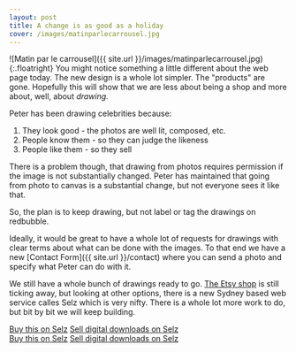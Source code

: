 ```yaml
---
layout: post
title: A change is as good as a holiday
cover: /images/matinparlecarrousel.jpg
---
```


![Matin par le carrousel]({{ site.url }}/images/matinparlecarrousel.jpg){:.floatright}
You might notice something a little different about the web page today.  The new design is a whole lot simpler.  The "products" are gone. Hopefully this will show that we are less about being a shop and more about, well, about *drawing*.

<!--more-->

Peter has been drawing celebrities because:

 1. They look good - the photos are well lit, composed, etc.
 2. People know them - so they can judge the likeness
 3. People like them - so they sell

There is a problem though, that drawing from photos requires permission if the image is not substantially changed.  Peter has maintained that going from photo to canvas is a substantial change, but not everyone sees it like that.

So, the plan is to keep drawing, but not label or tag the drawings on redbubble.

Ideally, it would be great to have a whole lot of requests for drawings with clear terms about what can be done with the images.  To that end we have a new [Contact Form]({{ site.url }}/contact) where you can send a photo and specify what Peter can do with it.

We still have a whole bunch of drawings ready to go. [The Etsy shop](http://avalonprand.etsy.com) is still ticking away, but looking at other options, there is a new Sydney based web service calles Selz which is very nifty.  There is a whole lot more work to do, but bit by bit we will keep building.

<div class="row">
<div class="col-md-6">
<script data-selz-t="light" data-selz-a="modal" data-selz-ct="ffffff" data-selz-cb="286ba8" data-selz-w="http://selz.co/1hj7cfs">
if (typeof _$elz === "undefined") { var _$elz = {}; }
if (typeof _$elz.w === "undefined") { 
_$elz.w = { e: document.createElement("script") }; 
_$elz.w.e.src = "https://selz.com/embed/widget"; 
document.body.appendChild(_$elz.w.e); }
</script>
<a href="http://selz.co/1hj7cfs" target="_blank" class="_selz_nojs_link">Buy this on Selz</a>
<a href="https://selz.com" target="_blank" class="_selz_nojs_link">Sell digital downloads on Selz</a>  
</div>
<div class="col-md-6">
<script data-selz-t="light" data-selz-a="modal" data-selz-ct="ffffff" data-selz-cb="286ba8" data-selz-w="http://selz.co/1lCHPNp">
if (typeof _$elz === "undefined") { var _$elz = {}; }
if (typeof _$elz.w === "undefined") { 
_$elz.w = { e: document.createElement("script") }; 
_$elz.w.e.src = "https://selz.com/embed/widget"; 
document.body.appendChild(_$elz.w.e); }
</script>
<a href="http://selz.co/1lCHPNp" target="_blank" class="_selz_nojs_link">Buy this on Selz</a>
<a href="https://selz.com" target="_blank" class="_selz_nojs_link">Sell digital downloads on Selz</a>  
</div>
</div>
